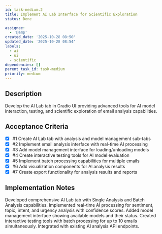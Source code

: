 ```yaml
---
id: task-medium.2
title: Implement AI Lab Interface for Scientific Exploration
status: Done

assignee:
  - '@amp'
created_date: '2025-10-28 08:50'
updated_date: '2025-10-28 08:54'
labels:
  - ai
  - ui
  - scientific
dependencies: []
parent_task_id: task-medium
priority: medium
---
```


## Description

<!-- SECTION:DESCRIPTION:BEGIN -->
Develop the AI Lab tab in Gradio UI providing advanced tools for AI model interaction, testing, and scientific exploration of email analysis capabilities.
<!-- SECTION:DESCRIPTION:END -->

## Acceptance Criteria
<!-- AC:BEGIN -->
- [x] #1 Create AI Lab tab with analysis and model management sub-tabs
- [x] #2 Implement email analysis interface with real-time AI processing
- [x] #3 Add model management interface for loading/unloading models
- [x] #4 Create interactive testing tools for AI model evaluation
- [x] #5 Implement batch processing capabilities for multiple emails
- [x] #6 Add visualization components for AI analysis results
- [x] #7 Create export functionality for analysis results and reports
<!-- AC:END -->

## Implementation Notes

<!-- SECTION:NOTES:BEGIN -->
Developed comprehensive AI Lab tab with Single Analysis and Batch Analysis capabilities. Implemented real-time AI processing for sentiment, topic, intent, and urgency analysis with confidence scores. Added model management interface showing available models and their status. Created interactive testing tools with batch processing for up to 10 emails simultaneously. Integrated with existing AI analysis API endpoints.
<!-- SECTION:NOTES:END -->

